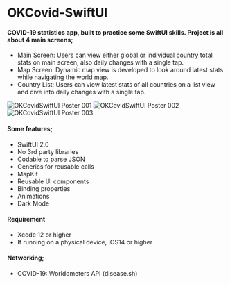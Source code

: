 # OKCovid-SwiftUI

#### COVID-19 statistics app, built to practice some SwiftUI skills. Project is all about 4 main screens;
- Main Screen: Users can view either global or individual country total stats on main screen, also daily changes with a single tap.
- Map Screen: Dynamic map view is developed to look around latest stats while navigating the world map.
- Country List: Users can view latest stats of all countries on a list view and dive into daily changes with a single tap.

![OKCovidSwiftUI Poster 001](https://user-images.githubusercontent.com/36846931/98409395-d28a0f80-2083-11eb-8338-5b934233c8e1.png)
![OKCovidSwiftUI Poster 002](https://user-images.githubusercontent.com/36846931/98409397-d453d300-2083-11eb-8843-9776e28d68fd.png)
![OKCovidSwiftUI Poster 003](https://user-images.githubusercontent.com/36846931/98409401-d61d9680-2083-11eb-8789-a53d4b96edd8.png)

#### Some features;
- SwiftUI 2.0
- No 3rd party libraries
- Codable to parse JSON
- Generics for reusable calls
- MapKit
- Reusable UI components
- Binding properties
- Animations
- Dark Mode

#### Requirement
- Xcode 12 or higher
- If running on a physical device, iOS14 or higher

#### Networking;
- COVID-19: Worldometers API (disease.sh)
